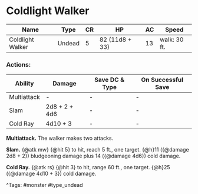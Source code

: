 # Coldlight Walker

| Name | Type | CR | HP | AC | Speed |
|------|------|----|----|----|-------|
| Coldlight Walker | Undead | 5 | 82 (11d8 + 33) | 13 | walk: 30 ft. |

### Actions:

| Ability | Damage | Save DC & Type | On Successful Save |
|---------|--------|----------------|--------------------|
| Multiattack | - | - | - |
| Slam | 2d8 + 2 + 4d6 | - | - |
| Cold Ray | 4d10 + 3 | - | - |


**Multiattack.** The walker makes two attacks.

**Slam.** {@atk mw} {@hit 5} to hit, reach 5 ft., one target. {@h}11 ({@damage 2d8 + 2}) bludgeoning damage plus 14 ({@damage 4d6}) cold damage.

**Cold Ray.** {@atk rs} {@hit 3} to hit, range 60 ft., one target. {@h}25 ({@damage 4d10 + 3}) cold damage.

^Tags: #monster #type_undead